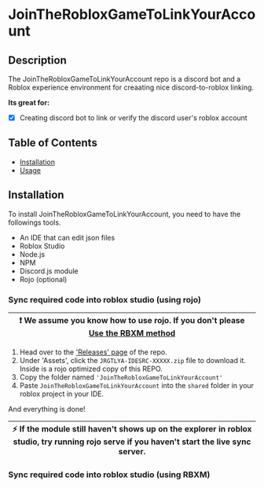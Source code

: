 # **JoinTheRobloxGameToLinkYourAccount**

## Description

The JoinTheRobloxGameToLinkYourAccount repo is a discord bot and a Roblox experience environment for creaating nice discord-to-roblox linking.

**Its great for:**

- [x] Creating discord bot to link or verify the discord user's roblox account

## Table of Contents

- [Installation](#installation)
- [Usage](#usage)

## Installation

To install JoinTheRobloxGameToLinkYourAccount, you need to have the followings tools.

- An IDE that can edit json files
- Roblox Studio
- Node.js
- NPM
- Discord.js module
- Rojo (optional)

### Sync required code into roblox studio (using rojo)

| :exclamation:  We assume you know how to use rojo. If you don't please [Use the RBXM method](#sync-required-code-into-roblox-studio-using-rbxm)  |
|--------------------------------------------------------------------------------------------------------------------------------------------------|

1. Head over to the ['Releases' page](https://github.com/antcar0929/JoinTheRobloxGameToLinkYourAccount/releases/) of the repo.
2. Under 'Assets', click the `JRGTLYA-IDESRC-XXXXX.zip` file to download it. Inside is a rojo optimized copy of this REPO.
3. Copy the folder named `'JoinTheRobloxGameToLinkYourAccount'`
4. Paste `JoinTheRobloxGameToLinkYourAccount` into the `shared` folder in your roblox project in your IDE.

And everything is done!

| :zap:        If the module still haven't shows up on the explorer in roblox studio, try running rojo serve if you haven't start the live sync server.   |
|-----------------------------------------|

### Sync required code into roblox studio (using RBXM)

